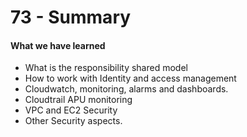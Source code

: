 # 73 - Summary

#### What we have learned

* What is the responsibility shared model
* How to work with Identity and access management 
* Cloudwatch, monitoring, alarms and dashboards.
* Cloudtrail APU monitoring 
* VPC and EC2 Security 
* Other Security aspects.





